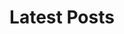 ---
layout: home
title: Latest Posts
description: "Maximilian Held's personal website"
tags: [maximilian held, bremen, germany, taxation, deliberative democracy]
lang: en
categories:
- blog
trans: /de/
image:
  feature: http://lh6.googleusercontent.com/-cv6nZs5LeL92qYzip1vJJ_LibsUWMODD837PetY1egp=w884-h143-no
  caption: Schröder Obstplantagen
  captionlink: http://www.schroeder-baumschulen.de/
  credit:
  creditlink: 
  location: Thedinghausen, Germany
  locationlink:
---
